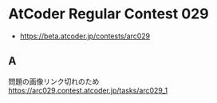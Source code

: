 # AtCoder Regular Contest 029
- <https://beta.atcoder.jp/contests/arc029>

## A
問題の画像リンク切れのため
<https://arc029.contest.atcoder.jp/tasks/arc029_1>

